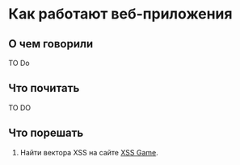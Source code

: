 # Как работают веб-приложения

## О чем говорили

TO Do

## Что почитать

TO DO

## Что порешать
1. Найти вектора XSS на сайте [XSS Game](https://xss-game.appspot.com/).
